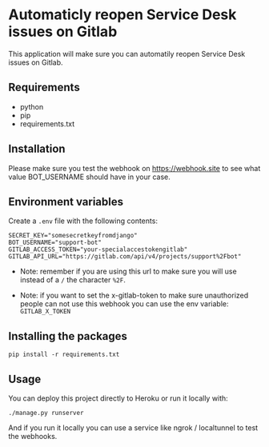 # Automaticly reopen Service Desk issues on Gitlab

This application will make sure you can automatily reopen Service Desk issues on Gitlab.

## Requirements

- python
- pip
- requirements.txt

## Installation

Please make sure you test the webhook on <https://webhook.site> to see what value BOT_USERNAME should have in your case.

## Environment variables

Create a `.env` file with the following contents:

```
SECRET_KEY="somesecretkeyfromdjango"
BOT_USERNAME="support-bot"
GITLAB_ACCESS_TOKEN="your-specialaccestokengitlab"
GITLAB_API_URL="https://gitlab.com/api/v4/projects/support%2Fbot"
```

- Note: remember if you are using this url to make sure you will use instead of a `/` the character `%2F`.
  
- Note: if you want to set the x-gitlab-token to make sure unauthorized people can not use this webhook you can use the env variable: `GITLAB_X_TOKEN`

## Installing the packages

```
pip install -r requirements.txt
```

## Usage

You can deploy this project directly to Heroku or run it locally with:

```
./manage.py runserver
```

And if you run it locally you can use a service like ngrok / localtunnel to test the webhooks.